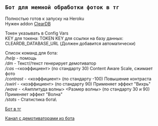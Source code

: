 ## `Бот для мемной обработки фоток в тг`

Полностью готов к запуску на Heroku\
Нужен addon [ClearDB]

[ClearDB]: https://elements.heroku.com/addons/cleardb

Токен указывать в Config Vars\
KEY для токена: TOKEN
KEY для ссылки на базу данных: CLEARDB_DATABASE_URL (Должен добавится автоматически)

Список команд для бота:\
_/help_ - помощь\
_/dm_  -  Текст//текст генерирует демотиватор\
_/cas_  -<коэффициент> (по стандарту  30)  Content Aware Scale, сжимает фото\
_/contrast_  - <коэффициент>  (по стандарту -100) Повышение контраста\
_/swirl_ - <коэффициент> (по стандарту 90) Применяет эффект "Вихрь"\
_/wave_  - <Амплитуда волны> <Размер волны> (по стандарту 30 и 90) Применяет эффект "Волна"\
_/stats_ - Статистика бота\

[Бот в тг]

[Бот в тг]: https://t.me/Jacque_Frescobot


[Канал с демотиваторами из бота]

[Канал с демотиваторами из бота]: https://t.me/Jacque_Fresco_memes